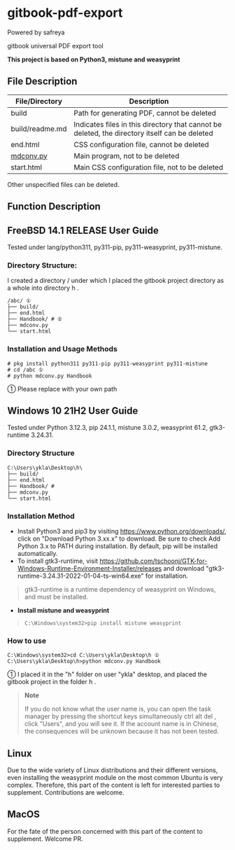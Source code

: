 # gitbook-pdf-export

Powered by safreya

gitbook universal PDF export tool

**This project is based on Python3, mistune and weasyprint**

## File Description

| File/Directory  | Description                                                                                   |
| ----------------- | ----------------------------------------------------------------------------------------------- |
| build           | Path for generating PDF, cannot be deleted                                                    |
| build/readme.md | Indicates files in this directory that cannot be deleted, the directory itself can be deleted |
| end.html        | CSS configuration file, cannot be deleted                                                     |
| [mdconv.py](http://mdconv.py)                | Main program, not to be deleted                                                               |
| start.html      | Main CSS configuration file, not to be deleted                                                |

 Other unspecified files can be deleted.

## Function Description

## FreeBSD 14.1 RELEASE User Guide

Tested under lang/python311, py311-pip, py311-weasyprint, py311-mistune.

### Directory Structure:

I created a directory / under which I placed the gitbook project directory as a whole into directory h .

```
/abc/ ①
├── build/
├── end.html
├── Handbook/ # ②
├── mdconv.py
└── start.html
```

### Installation and Usage Methods

```
# pkg install python311 py311-pip py311-weasyprint py311-mistune
# cd /abc ①
# python mdconv.py Handbook
```

 ① Please replace with your own path

## Windows 10 21H2 User Guide

Tested under Python 3.12.3, pip 24.1.1, mistune 3.0.2, weasyprint 61.2, gtk3-runtime 3.24.31.

### Directory Structure

```
C:\Users\ykla\Desktop\h\
├── build/
├── end.html
├── Handbook/ # 
├── mdconv.py
└── start.html
```

### Installation Method

* Install Python3 and pip3 by visiting https://www.python.org/downloads/, click on "Download Python 3.xx.x" to download. Be sure to check Add Python 3.x to PATH during installation. By default, pip will be installed automatically.
* To install gtk3-runtime, visit https://github.com/tschoonj/GTK-for-Windows-Runtime-Environment-Installer/releases and download "gtk3-runtime-3.24.31-2022-01-04-ts-win64.exe" for installation.

> gtk3-runtime is a runtime dependency of weasyprint on Windows, and must be installed.

* **Install mistune and weasyprint**

> ```
> C:\Windows\system32>pip install mistune weasyprint
> ```

### How to use

```
C:\Windows\system32>cd C:\Users\ykla\Desktop\h ①
C:\Users\ykla\Desktop\h>python mdconv.py Handbook
```

① I placed it in the "h" folder on user "ykla" desktop, and placed the gitbook project in the folder h .

> **Note**
>
> If you do not know what the user name is, you can open the task manager by pressing the shortcut keys simultaneously ctrl alt del , click "Users", and you will see it. If the account name is in Chinese, the consequences will be unknown because it has not been tested.

## Linux

Due to the wide variety of Linux distributions and their different versions, even installing the weasyprint module on the most common Ubuntu is very complex. Therefore, this part of the content is left for interested parties to supplement. Contributions are welcome.

## MacOS

 For the fate of the person concerned with this part of the content to supplement. Welcome PR.
